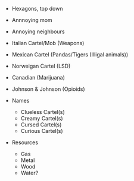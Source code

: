 * Hexagons, top down

* Annnoying mom
* Annoying neighbours

* Italian Cartel/Mob (Weapons)
* Mexican Cartel (Pandas/Tigers (Illigal animals))
* Norweigan Cartel (LSD)
* Canadian (Marijuana)
* Johnson & Johnson (Opioids)

* Names
	* Clueless Cartel(s)
	* Creamy Cartel(s)
	* Cursed Cartel(s)
	* Curious Cartel(s)

* Resources
	* Gas
	* Metal
	* Wood
	* Water?	